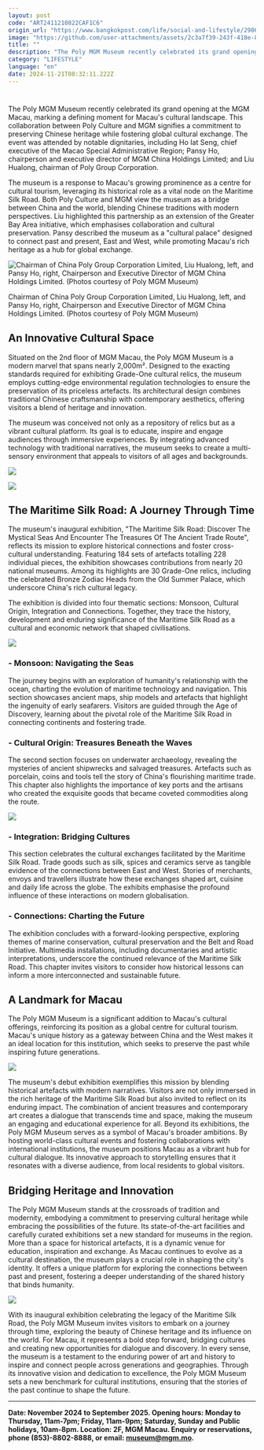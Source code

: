 ```yaml
---
layout: post
code: "ART2411210822CAF1C6"
origin_url: "https://www.bangkokpost.com/life/social-and-lifestyle/2906016/a-cultural-gem-in-macau"
image: "https://github.com/user-attachments/assets/2c3a7f39-243f-418e-808b-479030ce33fc"
title: ""
description: "The Poly MGM Museum recently celebrated its grand opening at the MGM Macau, marking a defining moment for Macau"
category: "LIFESTYLE"
language: "en"
date: 2024-11-21T08:32:11.222Z
---
```


# 

The Poly MGM Museum recently celebrated its grand opening at the MGM Macau, marking a defining moment for Macau's cultural landscape. This collaboration between Poly Culture and MGM signifies a commitment to preserving Chinese heritage while fostering global cultural exchange. The event was attended by notable dignitaries, including Ho Iat Seng, chief executive of the Macao Special Administrative Region; Pansy Ho, chairperson and executive director of MGM China Holdings Limited; and Liu Hualong, chairman of Poly Group Corporation.

The museum is a response to Macau's growing prominence as a centre for cultural tourism, leveraging its historical role as a vital node on the Maritime Silk Road. Both Poly Culture and MGM view the museum as a bridge between China and the world, blending Chinese traditions with modern perspectives. Liu highlighted this partnership as an extension of the Greater Bay Area initiative, which emphasises collaboration and cultural preservation. Pansy described the museum as a "cultural palace" designed to connect past and present, East and West, while promoting Macau's rich heritage as a hub for global exchange.

![Chairman of China Poly Group Corporation Limited, Liu Hualong, left, and Pansy Ho, right, Chairperson and Executive Director of MGM China Holdings Limited. (Photos courtesy of Poly MGM Museum)](https://github.com/user-attachments/assets/1fc109e4-3d66-4931-8903-fac2495b2da3)

Chairman of China Poly Group Corporation Limited, Liu Hualong, left, and Pansy Ho, right, Chairperson and Executive Director of MGM China Holdings Limited. (Photos courtesy of Poly MGM Museum)

An Innovative Cultural Space
----------------------------

Situated on the 2nd floor of MGM Macau, the Poly MGM Museum is a modern marvel that spans nearly 2,000m². Designed to the exacting standards required for exhibiting Grade-One cultural relics, the museum employs cutting-edge environmental regulation technologies to ensure the preservation of its priceless artefacts. Its architectural design combines traditional Chinese craftsmanship with contemporary aesthetics, offering visitors a blend of heritage and innovation.

The museum was conceived not only as a repository of relics but as a vibrant cultural platform. Its goal is to educate, inspire and engage audiences through immersive experiences. By integrating advanced technology with traditional narratives, the museum seeks to create a multi-sensory environment that appeals to visitors of all ages and backgrounds.

![](https://static.bangkokpost.com/media/content/20241121/5354221.jpg)

![](https://github.com/user-attachments/assets/8a22487d-1625-490a-b553-314498540fd2)

The Maritime Silk Road: A Journey Through Time
----------------------------------------------

The museum's inaugural exhibition, "The Maritime Silk Road: Discover The Mystical Seas And Encounter The Treasures Of The Ancient Trade Route", reflects its mission to explore historical connections and foster cross-cultural understanding. Featuring 184 sets of artefacts totalling 228 individual pieces, the exhibition showcases contributions from nearly 20 national museums. Among its highlights are 30 Grade-One relics, including the celebrated Bronze Zodiac Heads from the Old Summer Palace, which underscore China's rich cultural legacy.

The exhibition is divided into four thematic sections: Monsoon, Cultural Origin, Integration and Connections. Together, they trace the history, development and enduring significance of the Maritime Silk Road as a cultural and economic network that shaped civilisations.

![](https://github.com/user-attachments/assets/52c5fdcc-7147-43b6-a3c8-75e0add7b867)

### \- Monsoon: Navigating the Seas

The journey begins with an exploration of humanity's relationship with the ocean, charting the evolution of maritime technology and navigation. This section showcases ancient maps, ship models and artefacts that highlight the ingenuity of early seafarers. Visitors are guided through the Age of Discovery, learning about the pivotal role of the Maritime Silk Road in connecting continents and fostering trade.

### \- Cultural Origin: Treasures Beneath the Waves

The second section focuses on underwater archaeology, revealing the mysteries of ancient shipwrecks and salvaged treasures. Artefacts such as porcelain, coins and tools tell the story of China's flourishing maritime trade. This chapter also highlights the importance of key ports and the artisans who created the exquisite goods that became coveted commodities along the route.

![](https://github.com/user-attachments/assets/7c838916-ecbc-4520-8aa0-4a1be67de278)

### \- Integration: Bridging Cultures

This section celebrates the cultural exchanges facilitated by the Maritime Silk Road. Trade goods such as silk, spices and ceramics serve as tangible evidence of the connections between East and West. Stories of merchants, envoys and travellers illustrate how these exchanges shaped art, cuisine and daily life across the globe. The exhibits emphasise the profound influence of these interactions on modern globalisation.

### \- Connections: Charting the Future

The exhibition concludes with a forward-looking perspective, exploring themes of marine conservation, cultural preservation and the Belt and Road Initiative. Multimedia installations, including documentaries and artistic interpretations, underscore the continued relevance of the Maritime Silk Road. This chapter invites visitors to consider how historical lessons can inform a more interconnected and sustainable future.

A Landmark for Macau
--------------------

The Poly MGM Museum is a significant addition to Macau's cultural offerings, reinforcing its position as a global centre for cultural tourism. Macau's unique history as a gateway between China and the West makes it an ideal location for this institution, which seeks to preserve the past while inspiring future generations.

![](https://github.com/user-attachments/assets/f88af577-1fbd-42e7-bd27-986b634cd7a6)

The museum's debut exhibition exemplifies this mission by blending historical artefacts with modern narratives. Visitors are not only immersed in the rich heritage of the Maritime Silk Road but also invited to reflect on its enduring impact. The combination of ancient treasures and contemporary art creates a dialogue that transcends time and space, making the museum an engaging and educational experience for all. Beyond its exhibitions, the Poly MGM Museum serves as a symbol of Macau's broader ambitions. By hosting world-class cultural events and fostering collaborations with international institutions, the museum positions Macau as a vibrant hub for cultural dialogue. Its innovative approach to storytelling ensures that it resonates with a diverse audience, from local residents to global visitors.

Bridging Heritage and Innovation
--------------------------------

The Poly MGM Museum stands at the crossroads of tradition and modernity, embodying a commitment to preserving cultural heritage while embracing the possibilities of the future. Its state-of-the-art facilities and carefully curated exhibitions set a new standard for museums in the region. More than a space for historical artefacts, it is a dynamic venue for education, inspiration and exchange. As Macau continues to evolve as a cultural destination, the museum plays a crucial role in shaping the city's identity. It offers a unique platform for exploring the connections between past and present, fostering a deeper understanding of the shared history that binds humanity.

![](https://github.com/user-attachments/assets/e3c9cef0-4125-4793-b838-41f3c32be3a5)

With its inaugural exhibition celebrating the legacy of the Maritime Silk Road, the Poly MGM Museum invites visitors to embark on a journey through time, exploring the beauty of Chinese heritage and its influence on the world. For Macau, it represents a bold step forward, bridging cultures and creating new opportunities for dialogue and discovery. In every sense, the museum is a testament to the enduring power of art and history to inspire and connect people across generations and geographies. Through its innovative vision and dedication to excellence, the Poly MGM Museum sets a new benchmark for cultural institutions, ensuring that the stories of the past continue to shape the future.

* * *

**Date: November 2024 to September 2025. Opening hours: Monday to Thursday, 11am-7pm; Friday, 11am-9pm; Saturday, Sunday and Public holidays, 10am-8pm. Location: 2F, MGM Macau. Enquiry or reservations, phone (853)-8802-8888, or email: [museum@mgm.mo](mailto:museum@mgm.mo).**
